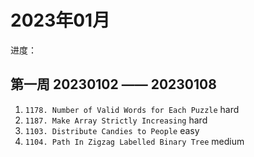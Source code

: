 # 2023年01月

进度：

## 第一周 20230102 —— 20230108

1. `1178. Number of Valid Words for Each Puzzle` hard
2. `1187. Make Array Strictly Increasing` hard
3. `1103. Distribute Candies to People` easy
4. `1104. Path In Zigzag Labelled Binary Tree` medium